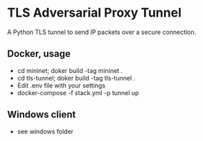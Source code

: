 # TLS Adversarial Proxy Tunnel

A Python TLS tunnel to send IP packets over a secure connection.

## Docker, usage

- cd mininet; doker build -tag mininet .
- cd tls-tunnel; doker build -tag tls-tunnel .
- Edit .env file with your settings
- docker-compose -f stack.yml -p tunnel up


## Windows client

- see windows folder

